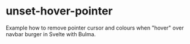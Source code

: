 # unset-hover-pointer

Example how to remove pointer cursor and colours when "hover" over navbar burger in Svelte with Bulma.
